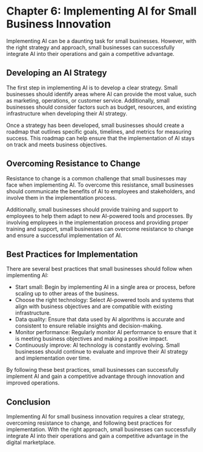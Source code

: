 Chapter 6: Implementing AI for Small Business Innovation
========================================================

Implementing AI can be a daunting task for small businesses. However, with the right strategy and approach, small businesses can successfully integrate AI into their operations and gain a competitive advantage.

Developing an AI Strategy
-------------------------

The first step in implementing AI is to develop a clear strategy. Small businesses should identify areas where AI can provide the most value, such as marketing, operations, or customer service. Additionally, small businesses should consider factors such as budget, resources, and existing infrastructure when developing their AI strategy.

Once a strategy has been developed, small businesses should create a roadmap that outlines specific goals, timelines, and metrics for measuring success. This roadmap can help ensure that the implementation of AI stays on track and meets business objectives.

Overcoming Resistance to Change
-------------------------------

Resistance to change is a common challenge that small businesses may face when implementing AI. To overcome this resistance, small businesses should communicate the benefits of AI to employees and stakeholders, and involve them in the implementation process.

Additionally, small businesses should provide training and support to employees to help them adapt to new AI-powered tools and processes. By involving employees in the implementation process and providing proper training and support, small businesses can overcome resistance to change and ensure a successful implementation of AI.

Best Practices for Implementation
---------------------------------

There are several best practices that small businesses should follow when implementing AI:

* Start small: Begin by implementing AI in a single area or process, before scaling up to other areas of the business.
* Choose the right technology: Select AI-powered tools and systems that align with business objectives and are compatible with existing infrastructure.
* Data quality: Ensure that data used by AI algorithms is accurate and consistent to ensure reliable insights and decision-making.
* Monitor performance: Regularly monitor AI performance to ensure that it is meeting business objectives and making a positive impact.
* Continuously improve: AI technology is constantly evolving. Small businesses should continue to evaluate and improve their AI strategy and implementation over time.

By following these best practices, small businesses can successfully implement AI and gain a competitive advantage through innovation and improved operations.

Conclusion
----------

Implementing AI for small business innovation requires a clear strategy, overcoming resistance to change, and following best practices for implementation. With the right approach, small businesses can successfully integrate AI into their operations and gain a competitive advantage in the digital marketplace.
